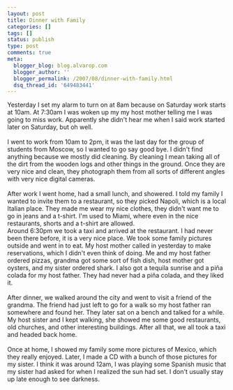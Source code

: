 ```yaml
---
layout: post
title: Dinner with Family
categories: []
tags: []
status: publish
type: post
comments: true
meta:
  blogger_blog: blog.alvarop.com
  blogger_author: ''
  blogger_permalink: /2007/08/dinner-with-family.html
  dsq_thread_id: '649483441'
---
```

Yesterday I set my alarm to turn on at 8am because on Saturday work starts at 10am. At 7:30am I was woken up my my host mother telling me I was going to miss work. Apparently she didn't hear me when I said work started later on Saturday, but oh well.<br /><br />I went to work from 10am to 2pm, it was the last day for the group of students from Moscow, so I wanted to go say good bye. I didn't find anything because we mostly did cleaning. By cleaning I mean taking all of the dirt from the wooden logs and other things in the ground. Once they are very nice and clean, they photograph them from all sorts of different angles with very nice digital cameras.<br /><br />After work I went home, had a small lunch, and showered. I told my family I wanted to invite them to a restaurant, so they picked Napoli, which is a local Italian place. They made me wear my nice clothes, they didn't want me to go in jeans and a t-shirt. I'm used to Miami, where even in the nice restaurants, shorts and a t-shirt are allowed.<br />Around 6:30pm we took a taxi and arrived at the restaurant. I had never been there before, it is a very nice place. We took some family pictures outside and went in to eat. My host mother called in yesterday to make reservations, which I didn't even think of doing. Me and my host father ordered pizzas, grandma got some sort of fish dish, host mother got oysters, and my sister ordered shark. I also got a tequila sunrise and a piña colada for my host father. They had never had a piña colada, and they liked it.<br /><br />After dinner, we walked around the city and went to visit a friend of the grandma. The friend had just left to go for a walk so my host father ran somewhere and found her. They later sat on a bench and talked for a while. My host sister and I kept walking, she showed me some good restaurants, old churches, and other interesting buildings. After all that, we all took a taxi and headed back home.<br /><br />Once at home, I showed my family some more pictures of Mexico, which they really enjoyed. Later, I made a CD with a bunch of those pictures for my sister. I think it was around 12am, I was playing some Spanish music that my sister had asked for when I realized the sun had set. I don't usually stay up late enough to see darkness.

